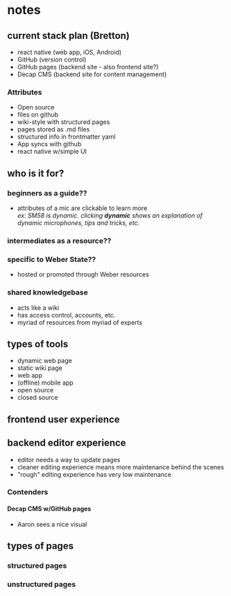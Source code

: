 # notes

## current stack plan (Bretton)

- react native (web app, iOS, Android)
- GitHub (version control)
- GitHub pages (backend site - also frontend site?)
- Decap CMS (backend site for content management)

### Attributes  

- Open source
- files on github
- wiki-style with structured pages
- pages stored as .md files
- structured info in frontmatter yaml
- App syncs with github
- react native w/simple UI

## who is it for?

### beginners as a guide??

- attributes of a mic are clickable to learn more  
  *ex: SM58 is dynamic. clicking **dynamic** shows an explanation of dynamic microphones, tips and tricks, etc.*

### intermediates as a resource??


### specific to Weber State??

- hosted or promoted through Weber resources

### shared knowledgebase

- acts like a wiki
- has access control, accounts, etc.
- myriad of resources from myriad of experts

## types of tools

- dynamic web page
- static wiki page
- web app
- (offline) mobile app
- open source
- closed source

## frontend user experience

## backend editor experience

- editor needs a way to update pages
- cleaner editing experience means more maintenance behind the scenes
- "rough" editing experience has very low maintenance

### Contenders

#### Decap CMS w/GitHub pages

- Aaron sees a nice visual

## types of pages

### structured pages



### unstructured pages